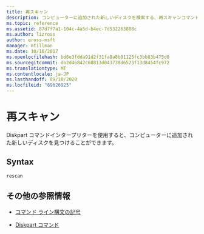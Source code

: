 ```yaml
---
title: 再スキャン
description: コンピューターに追加された新しいディスクを検索する、再スキャンコマンドの参照記事です。
ms.topic: reference
ms.assetid: 87d7f7a1-104c-4a5d-b4ec-7d532263888c
ms.author: lizross
author: eross-msft
manager: mtillman
ms.date: 10/16/2017
ms.openlocfilehash: bd6e3fdda91d2f31fa8a8b01125fc3bb83b475d0
ms.sourcegitcommit: db2d46842c68813d043738d6523f13d8454fc972
ms.translationtype: MT
ms.contentlocale: ja-JP
ms.lasthandoff: 09/10/2020
ms.locfileid: "89626925"
---
```

# <a name="rescan"></a>再スキャン

Diskpart コマンドインタープリターを使用すると、コンピューターに追加された新しいディスクを見つけることができます。

## <a name="syntax"></a>Syntax

```
rescan
```

## <a name="additional-references"></a>その他の参照情報

- [コマンド ライン構文の記号](command-line-syntax-key.md)

- [Diskpart コマンド](diskpart.md)